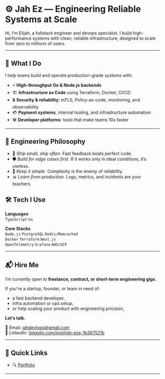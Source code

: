 # ⚙️ Jah Ez — Engineering Reliable Systems at Scale

Hi, I’m Elijah, a fullstack engineer and devops specialist. I build high-performance systems with clean, reliable infrastructure, designed to scale from zero to millions of users.

---

## 🚀 What I Do

I help teams build and operate production-grade systems with:

- ⚡ **High-throughput Go & Node.js backends**
- 🏗 **Infrastructure as Code** using Terraform, Docker, CI/CD
- 🔒 **Security & reliability**: mTLS, Policy-as-code, monitoring, and observability
- 💳 **Payment systems**, internal tooling, and infrastructure automation
- 🛠️ **Developer platforms**: tools that make teams 10x faster
 
---

## 🧠 Engineering Philosophy

- 🚀 *Ship small, ship often.* Fast feedback beats perfect code.
- 🛡 *Build for edge cases first.* If it works only in ideal conditions, it’s useless.
- 🧩 *Keep it simple.* Complexity is the enemy of reliability.
- 📊 *Learn from production.* Logs, metrics, and incidents are your teachers.


## 🛠 Tech I Use

**Languages**  
`TypeScript` `Go`

**Core Stacks**  
`Node.js` `PostgreSQL` `Redis/Memcached`  
`Docker` `Terraform` `Next.js`  
`OpenTelemetry` `Grafana` `AWS/GCP`  

---

## 📬 Hire Me

I’m currently open to **freelance, contract, or short-term engineering gigs**.

If you're a startup, founder, or team in need of:

- a fast backend developer,
- infra automation or ops setup,
- or help scaling your product with engineering pricision,

**Let’s talk.**

📧 Email: [jahdevlops@gmail.com](mailto:jahdevlops@gmail.com)  
🔗 LinkedIn: [linkedin.com/in/elijah-eze-1b367521b](https://linkedin.com/in/elijah-eze-1b367521b)

---

## 📌 Quick Links

- 🔍 [Portfolio](https://jah.pages.dev)   
---
